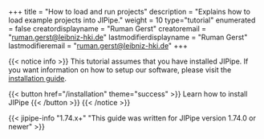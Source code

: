 +++
title = "How to load and run projects"
description = "Explains how to load example projects into JIPipe."
weight = 10
type="tutorial"
enumerated = false
creatordisplayname = "Ruman Gerst"
creatoremail = "ruman.gerst@leibniz-hki.de"
lastmodifierdisplayname = "Ruman Gerst"
lastmodifieremail = "ruman.gerst@leibniz-hki.de"
+++

{{< notice info >}}
This tutorial assumes that you have installed JIPipe. If you want information on how to setup our software, please visit the [installation guide](/installation).

{{< button href="/installation" theme="success" >}} Learn how to install JIPipe {{< /button >}}
{{< /notice >}}


{{< jipipe-info "1.74.x+" "This guide was written for JIPipe version 1.74.0 or newer" >}}